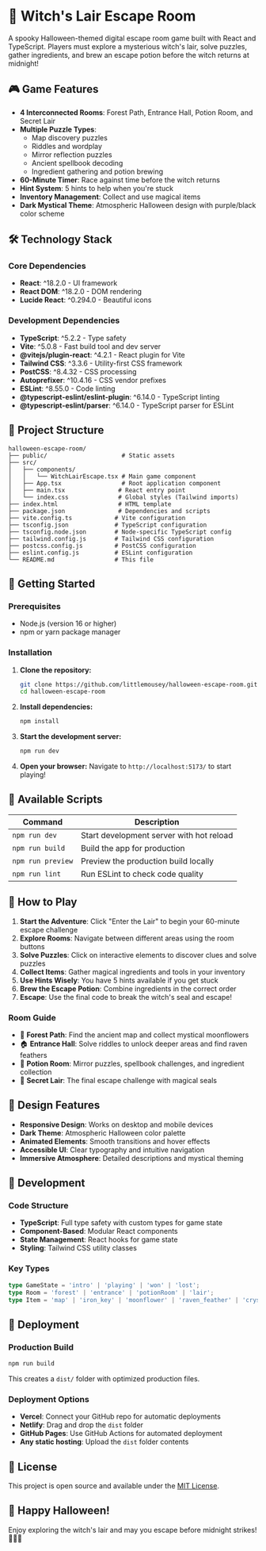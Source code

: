 # 🎃 Witch's Lair Escape Room

A spooky Halloween-themed digital escape room game built with React and TypeScript. Players must explore a mysterious witch's lair, solve puzzles, gather ingredients, and brew an escape potion before the witch returns at midnight!

## 🎮 Game Features

- **4 Interconnected Rooms**: Forest Path, Entrance Hall, Potion Room, and Secret Lair
- **Multiple Puzzle Types**: 
  - Map discovery puzzles
  - Riddles and wordplay
  - Mirror reflection puzzles
  - Ancient spellbook decoding
  - Ingredient gathering and potion brewing
- **60-Minute Timer**: Race against time before the witch returns
- **Hint System**: 5 hints to help when you're stuck
- **Inventory Management**: Collect and use magical items
- **Dark Mystical Theme**: Atmospheric Halloween design with purple/black color scheme

## 🛠️ Technology Stack

### Core Dependencies
- **React**: ^18.2.0 - UI framework
- **React DOM**: ^18.2.0 - DOM rendering
- **Lucide React**: ^0.294.0 - Beautiful icons

### Development Dependencies
- **TypeScript**: ^5.2.2 - Type safety
- **Vite**: ^5.0.8 - Fast build tool and dev server
- **@vitejs/plugin-react**: ^4.2.1 - React plugin for Vite
- **Tailwind CSS**: ^3.3.6 - Utility-first CSS framework
- **PostCSS**: ^8.4.32 - CSS processing
- **Autoprefixer**: ^10.4.16 - CSS vendor prefixes
- **ESLint**: ^8.55.0 - Code linting
- **@typescript-eslint/eslint-plugin**: ^6.14.0 - TypeScript linting
- **@typescript-eslint/parser**: ^6.14.0 - TypeScript parser for ESLint

## 📁 Project Structure

```
halloween-escape-room/
├── public/                     # Static assets
├── src/
│   ├── components/
│   │   └── WitchLairEscape.tsx # Main game component
│   ├── App.tsx                 # Root application component
│   ├── main.tsx               # React entry point
│   └── index.css              # Global styles (Tailwind imports)
├── index.html                 # HTML template
├── package.json               # Dependencies and scripts
├── vite.config.ts            # Vite configuration
├── tsconfig.json             # TypeScript configuration
├── tsconfig.node.json        # Node-specific TypeScript config
├── tailwind.config.js        # Tailwind CSS configuration
├── postcss.config.js         # PostCSS configuration
├── eslint.config.js          # ESLint configuration
└── README.md                 # This file
```

## 🚀 Getting Started

### Prerequisites
- Node.js (version 16 or higher)
- npm or yarn package manager

### Installation

1. **Clone the repository:**
   ```bash
   git clone https://github.com/littlemousey/halloween-escape-room.git
   cd halloween-escape-room
   ```

2. **Install dependencies:**
   ```bash
   npm install
   ```

3. **Start the development server:**
   ```bash
   npm run dev
   ```

4. **Open your browser:**
   Navigate to `http://localhost:5173/` to start playing!

## 📜 Available Scripts

| Command | Description |
|---------|-------------|
| `npm run dev` | Start development server with hot reload |
| `npm run build` | Build the app for production |
| `npm run preview` | Preview the production build locally |
| `npm run lint` | Run ESLint to check code quality |

## 🎯 How to Play

1. **Start the Adventure**: Click "Enter the Lair" to begin your 60-minute escape challenge
2. **Explore Rooms**: Navigate between different areas using the room buttons
3. **Solve Puzzles**: Click on interactive elements to discover clues and solve puzzles
4. **Collect Items**: Gather magical ingredients and tools in your inventory
5. **Use Hints Wisely**: You have 5 hints available if you get stuck
6. **Brew the Escape Potion**: Combine ingredients in the correct order
7. **Escape**: Use the final code to break the witch's seal and escape!

### Room Guide
- 🌲 **Forest Path**: Find the ancient map and collect mystical moonflowers
- 🏠 **Entrance Hall**: Solve riddles to unlock deeper areas and find raven feathers
- 🧪 **Potion Room**: Mirror puzzles, spellbook challenges, and ingredient collection
- 🔮 **Secret Lair**: The final escape challenge with magical seals

## 🎨 Design Features

- **Responsive Design**: Works on desktop and mobile devices
- **Dark Theme**: Atmospheric Halloween color palette
- **Animated Elements**: Smooth transitions and hover effects
- **Accessible UI**: Clear typography and intuitive navigation
- **Immersive Atmosphere**: Detailed descriptions and mystical theming

## 🔧 Development

### Code Structure
- **TypeScript**: Full type safety with custom types for game state
- **Component-Based**: Modular React components
- **State Management**: React hooks for game state
- **Styling**: Tailwind CSS utility classes

### Key Types
```typescript
type GameState = 'intro' | 'playing' | 'won' | 'lost';
type Room = 'forest' | 'entrance' | 'potionRoom' | 'lair';  
type Item = 'map' | 'iron_key' | 'moonflower' | 'raven_feather' | 'crystal_shard' | 'shadow_moss' | 'spell_scroll' | 'escape_potion';
```

## 🚀 Deployment

### Production Build
```bash
npm run build
```
This creates a `dist/` folder with optimized production files.

### Deployment Options
- **Vercel**: Connect your GitHub repo for automatic deployments
- **Netlify**: Drag and drop the `dist` folder
- **GitHub Pages**: Use GitHub Actions for automated deployment
- **Any static hosting**: Upload the `dist` folder contents

## 📝 License

This project is open source and available under the [MIT License](LICENSE).

## 🎃 Happy Halloween!

Enjoy exploring the witch's lair and may you escape before midnight strikes! 🧙‍♀️✨
